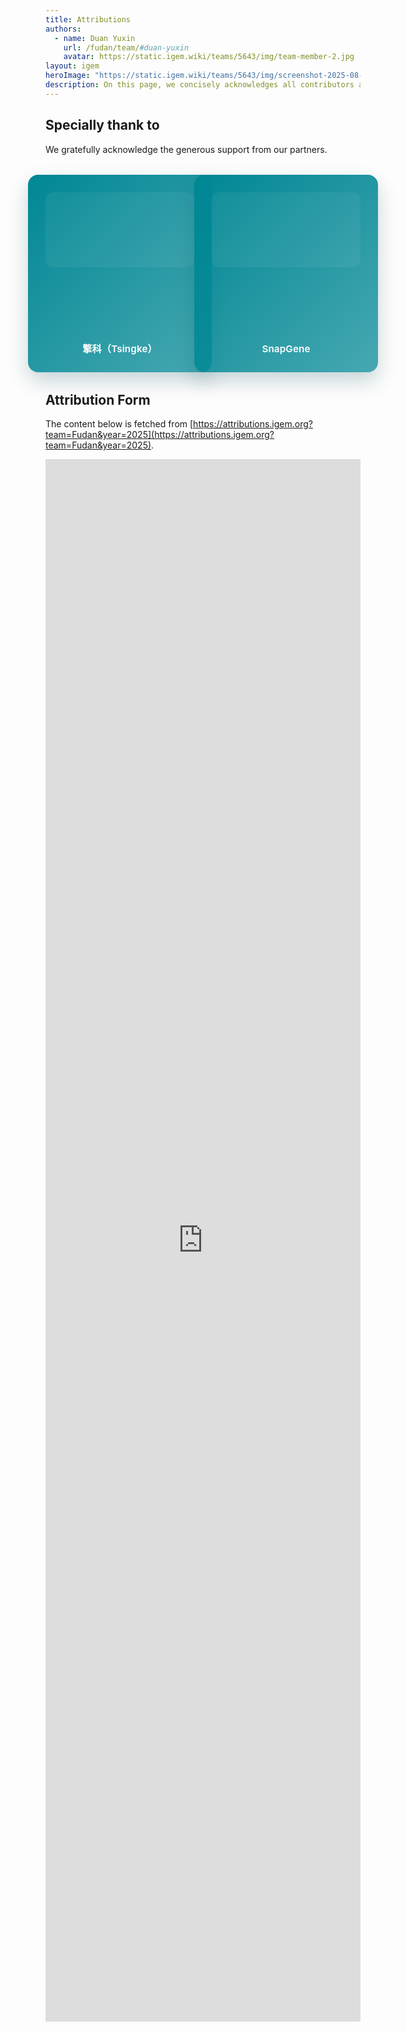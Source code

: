 ```yaml
---
title: Attributions
authors:
  - name: Duan Yuxin
    url: /fudan/team/#duan-yuxin
    avatar: https://static.igem.wiki/teams/5643/img/team-member-2.jpg
layout: igem
heroImage: "https://static.igem.wiki/teams/5643/img/screenshot-2025-08-06-at-21-23-43.webp"
description: On this page, we concisely acknowledges all contributors and transparently display each individual's specific work on the project.
---
```


## Specially thank to

We gratefully acknowledge the generous support from our partners.

<div style="display:grid;grid-template-columns:repeat(auto-fit,minmax(220px,1fr));gap:1.75rem;align-items:stretch;justify-items:center;margin:2rem 0;">
  <figure style="width:100%;max-width:260px;margin:0;padding:1.75rem;border-radius:1rem;background:linear-gradient(135deg,var(--vp-c-brand-1,#008794),rgba(0,135,148,0.72));box-shadow:0 14px 32px rgba(0,70,80,0.22);display:flex;flex-direction:column;align-items:center;justify-content:space-between;min-height:260px;">
    <div style="width:100%;height:120px;display:flex;align-items:center;justify-content:center;background:rgba(255,255,255,0.05);border-radius:0.75rem;">
      <div role="img" aria-label="Tsingke logo" style="width:90%;height:90%;background-image:url('https://static.igem.wiki/teams/5778/footer/tsigke.webp');background-repeat:no-repeat;background-position:center;background-size:contain;filter:drop-shadow(0 4px 10px rgba(0,0,0,0.25));"></div>
    </div>
    <figcaption style="margin-top:1.5rem;font-size:0.95rem;color:#ffffff;font-weight:600;letter-spacing:0.01em;text-align:center;">擎科（Tsingke）</figcaption>
  </figure>
  <figure style="width:100%;max-width:260px;margin:0;padding:1.75rem;border-radius:1rem;background:linear-gradient(135deg,var(--vp-c-brand-1,#008794),rgba(0,135,148,0.72));box-shadow:0 14px 32px rgba(0,70,80,0.22);display:flex;flex-direction:column;align-items:center;justify-content:space-between;min-height:260px;">
    <div style="width:100%;height:120px;display:flex;align-items:center;justify-content:center;background:rgba(255,255,255,0.05);border-radius:0.75rem;">
      <div role="img" aria-label="SnapGene logo" style="width:90%;height:90%;background-image:url('https://static.igem.wiki/teams/5778/footer/footer-logo-5.webp');background-repeat:no-repeat;background-position:center;background-size:contain;filter:drop-shadow(0 4px 10px rgba(0,0,0,0.25));"></div>
    </div>
    <figcaption style="margin-top:1.5rem;font-size:0.95rem;color:#ffffff;font-weight:600;letter-spacing:0.01em;text-align:center;">SnapGene</figcaption>
  </figure>
</div>



## Attribution Form

The content below is fetched from [https://attributions.igem.org?team=Fudan&year=2025](https://attributions.igem.org?team=Fudan&year=2025).

<iframe style="border:0;width:100%; height:2500px !important;"
        width="100%" height="800px"
        src="https://teams.igem.org/wiki/5643/attributions"></iframe>
